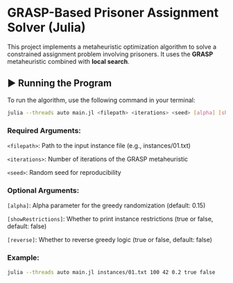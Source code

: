 # GRASP-Based Prisoner Assignment Solver (Julia)

This project implements a metaheuristic optimization algorithm to solve a constrained assignment problem involving prisoners. It uses the **GRASP** metaheuristic combined with **local search**.

## ▶️ Running the Program

To run the algorithm, use the following command in your terminal:

```bash
julia --threads auto main.jl <filepath> <iterations> <seed> [alpha] [showRestrictions] [reverse]
```

### Required Arguments:

`<filepath>`: Path to the input instance file (e.g., instances/01.txt)

`<iterations>`: Number of iterations of the GRASP metaheuristic

`<seed>`: Random seed for reproducibility

### Optional Arguments:

`[alpha]`: Alpha parameter for the greedy randomization (default: 0.15)

`[showRestrictions]`: Whether to print instance restrictions (true or false, default: false)

`[reverse]`: Whether to reverse greedy logic (true or false, default: false)

### Example:

```bash
julia --threads auto main.jl instances/01.txt 100 42 0.2 true false
```
